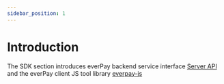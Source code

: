 ```yaml
---
sidebar_position: 1
---
```

# Introduction

The SDK section introduces everPay backend service interface [Server API](./server-api/intro) and the everPay client JS tool library [everpay-js](./everpay-js/intro)